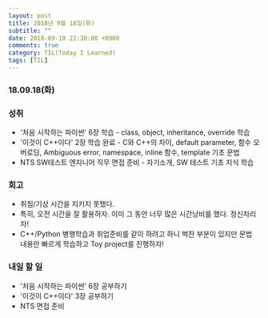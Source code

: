 ```yaml
---
layout: post
title: 2018년 9월 18일(화)
subtitle: ""
date: 2018-09-18 22:30:00 +0900
comments: true
category: TIL(Today I Learned)
tags: [TIL]
---
```


### 18.09.18(화)
### 성취
  - '처음 시작하는 파이썬' 6장 학습 - class, object, inheritance, override 학습
  - '이것이 C++이다' 2장 학습 완료 - C와 C++의 차이, default parameter, 함수 오버로딩, Ambiguous error, namespace, inline 함수, template 기초 문법
  - NTS SW테스트 엔지니어 직무 면접 준비 - 자기소개, SW 테스트 기초 지식 학습

### 회고
  - 취침/기상 시간을 지키지 못했다.
  - 특히, 오전 시간을 잘 활용하자. 이미 그 동안 너무 많은 시간낭비를 했다. 정신차리자!
  - C++/Python 병행학습과 취업준비를 같이 하려고 하니 벅찬 부분이 있지만 문법 내용만 빠르게 학습하고 Toy project를 진행하자!

### 내일 할 일
  - '처음 시작하는 파이썬' 6장 공부하기
  - '이것이 C++이다' 3장 공부하기
  - NTS 면접 준비
